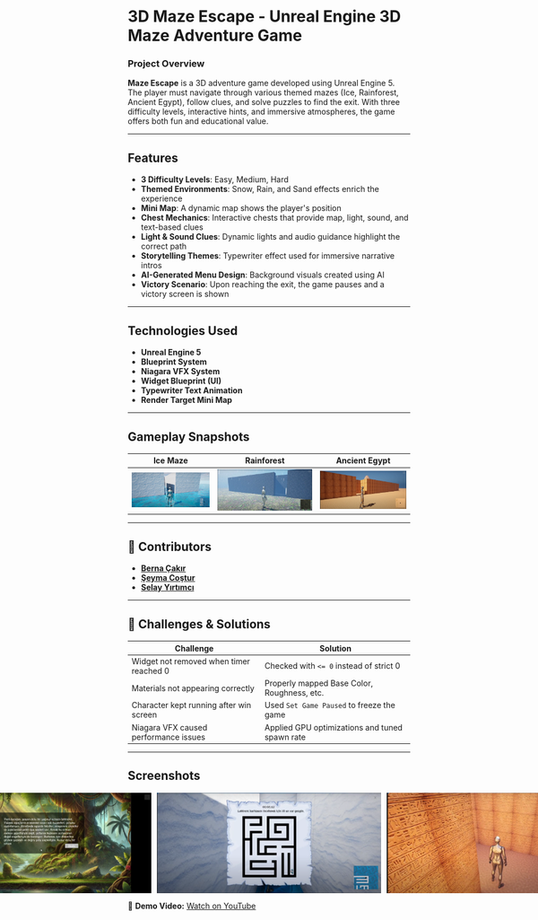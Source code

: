 # 3D Maze Escape - Unreal Engine 3D Maze Adventure Game

### Project Overview
**Maze Escape** is a 3D adventure game developed using Unreal Engine 5. The player must navigate through various themed mazes (Ice, Rainforest, Ancient Egypt), follow clues, and solve puzzles to find the exit. With three difficulty levels, interactive hints, and immersive atmospheres, the game offers both fun and educational value.

---

## Features

- **3 Difficulty Levels**: Easy, Medium, Hard
- **Themed Environments**: Snow, Rain, and Sand effects enrich the experience
- **Mini Map**: A dynamic map shows the player's position
- **Chest Mechanics**: Interactive chests that provide map, light, sound, and text-based clues
- **Light & Sound Clues**: Dynamic lights and audio guidance highlight the correct path
- **Storytelling Themes**: Typewriter effect used for immersive narrative intros
- **AI-Generated Menu Design**: Background visuals created using AI
- **Victory Scenario**: Upon reaching the exit, the game pauses and a victory screen is shown

---

## Technologies Used

- **Unreal Engine 5**
- **Blueprint System**
- **Niagara VFX System**
- **Widget Blueprint (UI)**
- **Typewriter Text Animation**
- **Render Target Mini Map**

---

## Gameplay Snapshots

| Ice Maze | Rainforest | Ancient Egypt |
|----------|------------|----------------|
| ![ice](assets/buz.png) | ![rain](assets/yagmur-ormani.png) | ![egypt](assets/antik-misir.png) |


---

## 👥 Contributors

- [**Berna Çakır**](https://github.com/berinackr)  
- [**Şeyma Coştur**](https://github.com/Seymacos)  
- [**Selay Yırtımcı**](https://github.com/syrtm)

---

## 🧪 Challenges & Solutions

| Challenge | Solution |
|----------|----------|
| Widget not removed when timer reached 0 | Checked with `<= 0` instead of strict 0 |
| Materials not appearing correctly | Properly mapped Base Color, Roughness, etc. |
| Character kept running after win screen | Used `Set Game Paused` to freeze the game |
| Niagara VFX caused performance issues | Applied GPU optimizations and tuned spawn rate |



---

## Screenshots

<div style="display: flex; gap: 10px; justify-content: center;">
  <img src="assets/main_menu.png" alt="Main Menu" width="400" />
  <img src="assets/story_page.png" alt="Game Story" width="400" />
  <img src="assets/hint1.png" alt="Hint Example" width="400" />
  <img src="assets/maze.png" alt="Maze" width="400" />
  <img src="assets/win.png" alt="Winning" width="400" />
</div>

🎥 **Demo Video:** [Watch on YouTube](https://youtu.be/kuPvIW9N2lA?si=dQ4TldWlIAUafaXq)
